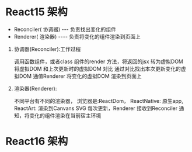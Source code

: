 # React15 架构
	
- Reconciler( 协调器) --- 负责找出变化的组件
- Renderer( 渲染器) ---- 负责将变化的组件渲染到页面上

1. 协调器(Reconciler):工作过程

 	调用函数组件，或者class 组件的render 方法，将返回的jsx 转为虚拟DOM
    	将虚拟DOM 和上次更新时的虚拟DOM 对比
	通过对比找出本次更新变化的虚拟DOM
	通值Renderer 将变化的虚拟DOM 渲染到页面上


2. 渲染器(Renderer):

	不同平台有不同的渲染器，
	浏览器是:ReactDom， ReactNative: 原生app, ReactArt: 渲染到Canvans SVG
	每次更新，Renderer 接收到Reconciler 通知，将变化的组件渲染在当前宿主环境


# React16 架构